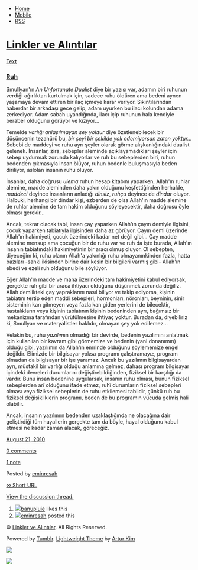 -   [Home](/)
-   [Mobile](/mobile)
-   [RSS](http://eminresah.tumblr.com/rss)

[Linkler ve Alıntılar](/)
=========================

[Text](http://eminresah.tumblr.com/post/987245375/ruh)

### [Ruh](http://eminresah.tumblr.com/post/987245375/ruh)

Smullyan'ın *An Unfortunate Dualist* diye bir yazısı var, adamın biri
ruhunun verdiği ağırlıktan kurtulmak için, sadece ruhu öldüren ama
bedeni aynen yaşamaya devam ettiren bir ilaç içmeye karar veriyor.
Sıkıntılarından haberdar bir arkadaşı gece gelip, adam uyurken bu ilacı
kolundan adama zerkediyor. Adam sabah uyandığında, ilacı içip ruhunun
hala kendiyle beraber olduğunu görüyor ve kızıyor…

Temelde *varlığı anlaşılmayan şey yoktur* diye özetlenebilecek bir
düşüncenin tezahürü bu, *bir şeyi bir şekilde yok edemiyorsan zaten
yoktur…* Sebebi de maddeyi ve ruhu ayrı şeyler olarak görme
alışkanlığındaki dualist gelenek. İnsanlar, zira, sebepler aleminde
açıklayamadıkları şeyler için sebep uydurmak zorunda kalıyorlar ve ruh
bu sebeplerden biri, ruhun bedenden çıkmasıyla insan ölüyor, ruhun
bedenle buluşmasıyla beden diriliyor, aslolan insanın ruhu oluyor.

İnsanlar, daha doğrusu *ulema* ruhun hesap kitabını yaparken, Allah'ın
ruhlar alemine, madde aleminden daha yakın olduğunu keşfettiğinden
herhalde, *maddeci* deyince insanların anladığı *dinsiz*, *ruhçu*
deyince de *dindar* oluyor. Halbuki, herhangi bir dindar kişi, ezberden
de olsa Allah'ın madde alemine de ruhlar alemine de tam hakim olduğunu
söyleyecektir, daha doğrusu öyle olması gerekir…

Ancak, tekrar olacak tabi, insan çay yaparken Allah'ın çayın demiyle
ilgisini, çocuk yaparken tabiatıyla ilgisinden daha az görüyor. Çayın
demi üzerinde Allah'ın hakimiyeti, çocuk üzerindeki kadar net değil
gibi… Çay madde alemine mensup ama çocuğun bir de ruhu var ve ruh da
işte burada, Allah'ın insanın tabiatındaki hakimiyetinin bir aracı olmuş
oluyor. Ol sebepten, diyeceğim ki, ruhu olanın Allah'a yakınlığı ruhu
olmayanınkinden fazla, hatta bazıları -sanki ikisinden birine dair kesin
bir bilgileri varmış gibi- Allah'ın ebedi ve ezeli ruh olduğunu bile
söylüyor.

Eğer Allah'ın madde ve mana üzerindeki tam hakimiyetini kabul ediyorsak,
gerçekte ruh gibi bir araca ihtiyacı olduğunu düşünmek zorunda değiliz.
Allah demlikteki çay yapraklarını nasıl biliyor ve takip ediyorsa,
kişinin tabiatını tertip eden maddi sebepleri, hormonları, nöronları,
beyninin, sinir sisteminin kan gitmeyen veya fazla kan giden yerlerini
de bilecektir, hastalıkların veya kişinin tabiatının kişinin bedeninden
ayrı, bağımsız bir mekanizma tarafından yürütülmesine ihtiyaç yoktur.
Buradan da, diyebiliriz ki, Smullyan ve materyalistler haklıdır, olmayan
şey yok edilemez…

Velakin bu, ruhu *yazılım*ın olmadığı bir devirde, bedenin yazılımını
anlatmak için kullanılan bir kavram gibi görmemize ve bedenin (yani
donanımın) olduğu gibi, yazılımın da Allah'ın emrinde olduğunu
söylememize engel değildir. Elimizde bir bilgisayar yoksa programı
çalıştıramayız, program olmadan da bilgisayar bir işe yaramaz. Ancak bu
yazılımın bilgisayardan ayrı, müstakil bir varlığı olduğu anlamına
gelmez, dahası program bilgisayar içindeki devreleri durumlarını
değiştirebildiğinden, fiziksel bir karşılığı da vardır. Bunu insan
bedenine uygularsak, insanın ruhu olması, bunun fiziksel sebeplerden arî
olduğunu ifade etmez, ruhî durumların fiziksel sebepleri olması veya
fiziksel sebeplerin de ruhu etkilemesi tabiidir, çünkü ruh bu fiziksel
değişikliklerin programı, beden de bu programın vücuda gelmiş hali
olabilir.

Ancak, insanın yazılımın bedenden uzaklaştığında ne olacağına dair
geliştirdiği tüm hayallerin gerçekte tam da böyle, hayal olduğunu kabul
etmesi ne kadar zaman alacak, göreceğiz.

[August 21, 2010](http://eminresah.tumblr.com/post/987245375/ruh)

[0
comments](http://eminresah.tumblr.com/post/987245375/ruh#disqus_thread)

[1 note](http://eminresah.tumblr.com/post/987245375/ruh#notes)

Posted by [eminresah](http://eminresah.tumblr.com/)

[∞ Short URL](http://tmblr.co/ZWS1Oyws2i-)

[View the discussion thread.](http://erblog.disqus.com/?url=ref)

1.  [![](http://33.media.tumblr.com/avatar_36dfba2b4338_16.png)](http://banupluie.tumblr.com/ "whatsoever ")[banupluie](http://banupluie.tumblr.com/ "whatsoever")
    likes this
2.  [![](http://38.media.tumblr.com/avatar_06c8562d8d9e_16.png)](http://eminresah.tumblr.com/ "Linkler ve Alıntılar")[eminresah](http://eminresah.tumblr.com/ "Linkler ve Alıntılar")
    posted this

© [Linkler ve Alıntılar](/). All Rights Reserved.

Powered by [Tumblr](http://tumblr.com). [Lightweight
Theme](http://www.tumblr.com/theme/10820) by [Artur
Kim](http://arturkim.com)

![](https://px.srvcs.tumblr.com/impixu?T=1434919039&J=eyJ0eXBlIjoidXJsIiwidXJsIjoiaHR0cDpcL1wvZW1pbnJlc2FoLnR1bWJsci5jb21cL3Bvc3RcLzk4NzI0NTM3NVwvcnVoIiwicmVxdHlwZSI6MCwicm91dGUiOiJcL3Bvc3RcLzppZFwvOnN1bW1hcnkiLCJub3NjcmlwdCI6MX0=&U=KGKELILDMN&K=a2014f4a84715eb249df247010093df2f559cebb9f0401335b8eb34e3228d137&R=)

![](https://px.srvcs.tumblr.com/impixu?T=1434919039&J=eyJ0eXBlIjoicG9zdCIsInVybCI6Imh0dHA6XC9cL2VtaW5yZXNhaC50dW1ibHIuY29tXC9wb3N0XC85ODcyNDUzNzVcL3J1aCIsInJlcXR5cGUiOjAsInJvdXRlIjoiXC9wb3N0XC86aWRcLzpzdW1tYXJ5IiwicG9zdHMiOlt7InBvc3RpZCI6Ijk4NzI0NTM3NSIsImJsb2dpZCI6IjM2NDgwMjgiLCJzb3VyY2UiOjMzfV0sIm5vc2NyaXB0IjoxfQ==&U=CBALBDIEKO&K=506809e4e76f38d53f50004a800292ce2b7f89cf79d3421437e784573fce6660&R=)

